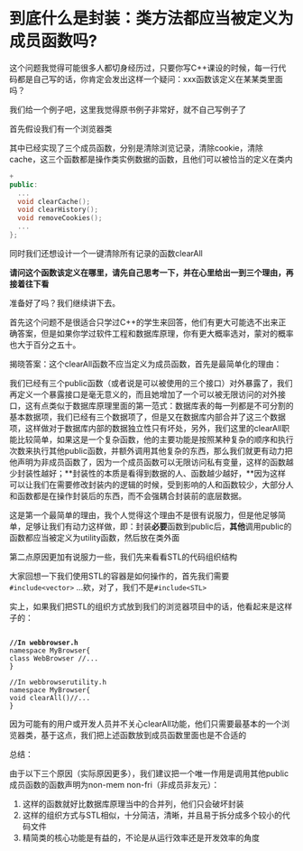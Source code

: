 # 到底什么是封装：类方法都应当被定义为成员函数吗?

这个问题我觉得可能很多人都切身经历过，只要你写C++课设的时候，每一行代码都是自己写的话，你肯定会发出这样一个疑问：xxx函数该定义在某某类里面吗？

我们给一个例子吧，这里我觉得原书例子非常好，就不自己写例子了

首先假设我们有一个浏览器类

其中已经实现了三个成员函数，分别是清除浏览记录，清除cookie，清除cache，这三个函数都是操作类实例数据的函数，且他们可以被恰当的定义在类内

```cpp
+
public:
  ...
  void clearCache();
  void clearHistory();
  void removeCookies();
  ...
};
```

同时我们还想设计一个一键清除所有记录的函数clearAll

**请问这个函数该定义在哪里，请先自己思考一下，并在心里给出一到三个理由，再接着往下看**



















准备好了吗？我们继续讲下去。

首先这个问题不是很适合只学过C++的学生来回答，他们有更大可能选不出来正确答案，但是如果你学过软件工程和数据库原理，你有更大概率选对，蒙对的概率也大于百分之五十。

揭晓答案：这个clearAll函数不应当定义为成员函数，首先是最简单化的理由：

我们已经有三个public函数（或者说是可以被使用的三个接口）对外暴露了，我们再定义一个暴露接口是毫无意义的，而且她增加了一个可以被无限访问的对外接口，这有点类似于数据库原理里面的第一范式：数据库表的每一列都是不可分割的基本数据项，我们已经有三个数据项了，但是又在数据库内部合并了这三个数据项，这样做对于数据库内部的数据独立性只有坏处，另外，我们这里的clearAll职能比较简单，如果这是一个复杂函数，他的主要功能是按照某种复杂的顺序和执行次数来执行其他public函数，并额外调用其他复杂的东西，那么我们就更有动力把他声明为非成员函数了，因为一个成员函数可以无限访问私有变量，这样的函数越少封装性越好；**封装性的本质是看得到数据的人、函数越少越好，**因为这样可以让我们在需要修改封装内的逻辑的时候，受到影响的人和函数较少，大部分人和函数都是在操作封装后的东西，而不会强耦合封装前的底层数据。

这是第一个最简单的理由，我个人觉得这个理由不是很有说服力，但是他足够简单，足够让我们有动力这样做，即：封装**必要**函数到public后，**其他**调用public的函数都应当被定义为utility函数，然后放在类外面

第二点原因更加有说服力一些，我们先来看看STL的代码组织结构

大家回想一下我们使用STL的容器是如何操作的，首先我们需要`#include<vector>` ...欸，对了，我们不是`#include<STL>`

实上，如果我们把STL的组织方式放到我们的浏览器项目中的话，他看起来是这样子的：

<pre class="language-cpp"><code class="lang-cpp">
<strong>//In webbrowser.h
</strong>namespace MyBrowser{
class WebBrowser //...
}

//In webbrowserutility.h
namespace MyBrowser{
void clearAll()//...
}
</code></pre>

因为可能有的用户或开发人员并不关心clearAll功能，他们只需要最基本的一个浏览器类，基于这点，我们把上述函数放到成员函数里面也是不合适的



总结：

由于以下三个原因（实际原因更多），我们建议把一个唯一作用是调用其他public成员函数的函数声明为non-mem non-fri（非成员非友元）：

1. 这样的函数就好比数据库原理当中的合并列，他们只会破坏封装
2. 这样的组织方式与STL相似，十分简洁，清晰，并且易于拆分成多个较小的代码文件
3. 精简类的核心功能是有益的，不论是从运行效率还是开发效率的角度



